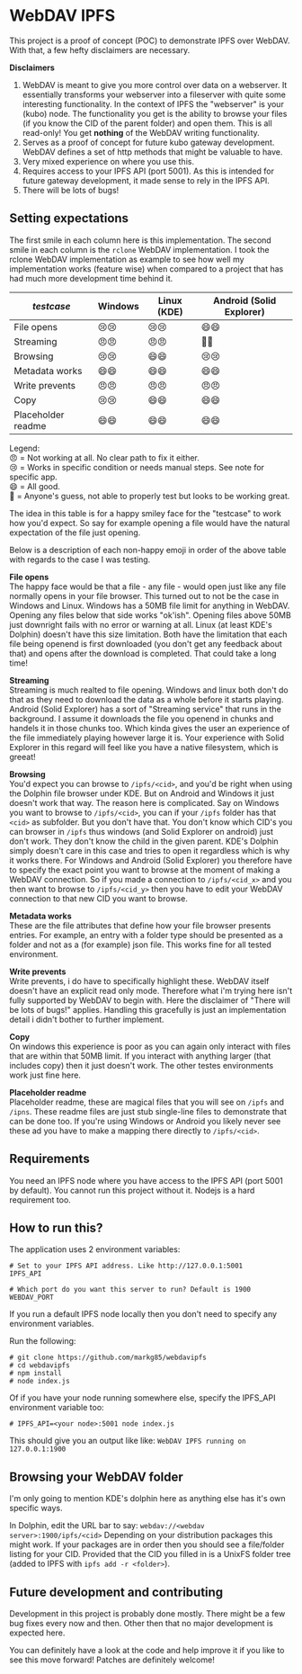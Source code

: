 # WebDAV IPFS
This project is a proof of concept (POC) to demonstrate IPFS over WebDAV. With that, a few hefty disclaimers are necessary.

**Disclaimers**
1. WebDAV is meant to give you more control over data on a webserver. It essentially transforms your webserver into a fileserver with quite some interesting functionality. In the context of IPFS the "webserver" is your (kubo) node. The functionality you get is the ability to browse your files (if you know the CID of the parent folder) and open them. This is all read-only! You get **nothing** of the WebDAV writing functionality.
2. Serves as a proof of concept for future kubo gateway development. WebDAV defines a set of http methods that might be valuable to have.
3. Very mixed experience on where you use this.
4. Requires access to your IPFS API (port 5001). As this is intended for future gateway development, it made sense to rely in the IPFS API.
5. There will be lots of bugs!

## Setting expectations
The first smile in each column here is this implementation. The second smile in each column is the `rclone` WebDAV implementation. I took the rclone WebDAV implementation as example to see how well my implementation works (feature wise) when compared to a project that has had much more development time behind it.

| *testcase* | Windows | Linux (KDE) | Android (Solid Explorer) |
| ---------- | ------- | ----- | --------------- |
| File opens |:cry::cry:|:cry::cry:|:smile::smile:|
| Streaming  |:angry::angry:|:angry::angry:|:unicorn::smile:|
| Browsing |:cry::cry:|:smile::smile:|:cry::cry:|
| Metadata works |:smile::smile:|:smile::smile:|:smile::smile:|
| Write prevents |:angry::angry:|:angry::angry:|:angry::angry:|
| Copy |:cry::cry:|:smile::smile:|:smile::smile:|
| Placeholder readme|:smile::smile:|:smile::smile:|:smile::smile:|

Legend: <br>
:angry: = Not working at all. No clear path to fix it either.<br>
:cry: = Works in specific condition or needs manual steps. See note for specific app.<br>
:smile: = All good.<br>
:unicorn: = Anyone's guess, not able to properly test but looks to be working great.<br>

The idea in this table is for a happy smiley face for the "testcase" to work how you'd expect. So say for example opening a file would have the natural expectation of the file just opening.

Below is a description of each non-happy emoji in order of the above table with regards to the case I was testing.

**File opens**<br>
The happy face would be that a file - any file - would open just like any file normally opens in your file browser. This turned out to not be the case in Windows and Linux. Windows has a 50MB file limit for anything in WebDAV. Opening any files below that side works "ok'ish". Opening files above 50MB just downright fails with no error or warning at all. Linux (at least KDE's Dolphin) doesn't have this size limitation. Both have the limitation that each file being openend is first downloaded (you don't get any feedback about that) and opens after the download is completed. That could take a long time!

**Streaming**<br>
Streaming is much realted to file opening. Windows and linux both don't do that as they need to download the data as a whole before it starts playing. Android (Solid Explorer) has a sort of "Streaming service" that runs in the background. I assume it downloads the file you openend in chunks and handels it in those chunks too. Which kinda gives the user an experience of the file immediately playing however large it is. Your experience with Solid Explorer in this regard will feel like you have a native filesystem, which is greeat!

**Browsing**<br>
You'd expect you can browse to `/ipfs/<cid>`, and you'd be right when using the Dolphin file browser under KDE. But on Android and Windows it just doesn't work that way. The reason here is complicated. Say on Windows you want to browse to `/ipfs/<cid>`, you can if your `/ipfs` folder has that `<cid>` as subfolder. But you don't have that. You don't know which CID's you can browser in `/ipfs` thus windows (and Solid Explorer on android) just don't work. They don't know the child in the given parent. KDE's Dolphin simply doesn't care in this case and tries to open it regardless which is why it works there. For Windows and Android (Solid Explorer) you therefore have to specify the exact point you want to browse at the moment of making a WebDAV connection. So if you made a connection to `/ipfs/<cid_x>` and you then want to browse to `/ipfs/<cid_y>` then you have to edit your WebDAV connection to that new CID you want to browse.

**Metadata works**<br>
These are the file attributes that define how your file browser presents entries. For example, an entry with a folder type should be presented as a folder and not as a (for example) json file. This works fine for all tested environment.

**Write prevents**<br>
Write prevents, i do have to specifically highlight these. WebDAV itself doesn't have an explicit read only mode. Therefore what i'm trying here isn't fully supported by WebDAV to begin with. Here the disclaimer of "There will be lots of bugs!" applies. Handling this gracefully is just an implementation detail i didn't bother to further implement.

**Copy**<br>
On windows this experience is poor as you can again only interact with files that are within that 50MB limit. If you interact with anything larger (that includes copy) then it just doesn't work. The other testes environments work just fine here.

**Placeholder readme**<br>
Placeholder readme, these are magical files that you will see on `/ipfs` and `/ipns`. These readme files are just stub single-line files to demonstrate that can be done too. If you're using Windows or Android you likely never see these ad you have to make a mapping there directly to `/ipfs/<cid>`.

## Requirements
You need an IPFS node where you have access to the IPFS API (port 5001 by default). You cannot run this project without it.
Nodejs is a hard requirement too.

## How to run this?
The application uses 2 environment variables:
```
# Set to your IPFS API address. Like http://127.0.0.1:5001
IPFS_API

# Which port do you want this server to run? Default is 1900
WEBDAV_PORT
```

If you run a default IPFS node locally then you don't need to specify any environment variables.

Run the following:
```
# git clone https://github.com/markg85/webdavipfs
# cd webdavipfs
# npm install
# node index.js
```

Of if you have your node running somewhere else, specify the IPFS_API environment variable too:
```
# IPFS_API=<your node>:5001 node index.js
```

This should give you an output like like: `WebDAV IPFS running on 127.0.0.1:1900`

## Browsing your WebDAV folder
I'm only going to mention KDE's dolphin here as anything else has it's own specific ways.

In Dolphin, edit the URL bar to say: `webdav://<webdav server>:1900/ipfs/<cid>`
Depending on your distribution packages this might work. If your packages are in order then you should see a file/folder listing for your CID. Provided that the CID you filled in is a UnixFS folder tree (added to IPFS with `ipfs add -r <folder>`).

## Future development and contributing
Development in this project is probably done mostly. There might be a few bug fixes every now and then. Other then that no major development is expected here.

You can definitely have a look at the code and help improve it if you like to see this move forward! Patches are definitely welcome!

